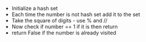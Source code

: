- Initialize a hash set
- Each time the number is not hash set add it to the set
- Take the square of digits - use % and //
- Now check if number == 1 if it is then return
- return False if the number is already visited